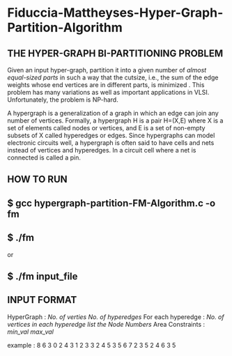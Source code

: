 # Fiduccia-Mattheyses-Hyper-Graph-Partition-Algorithm

THE HYPER-GRAPH BI-PARTITIONING PROBLEM
---------------------------------------
Given an input hyper-graph, partition it into a given number of *almost equal-sized parts* in such a way that the cutsize, i.e., the sum of the edge weights whose end vertices are in different parts, is minimized . This problem has many variations as well as important applications in VLSI. Unfortunately, the problem is NP-hard.

A hypergraph is a generalization of a graph in which an edge can join any number of vertices. Formally, a hypergraph H is a pair H=(X,E) where X is a set of elements called nodes or vertices, and E is a set of non-empty subsets of X called hyperedges or edges.
Since hypergraphs can model electronic circuits well, a hypergraph is often said to have cells and nets instead of vertices and hyperedges. In a circuit cell where a net is connected is called a pin.

HOW TO RUN
----------
## $ gcc hypergraph-partition-FM-Algorithm.c -o fm
## $ ./fm 
or
## $ ./fm input_file

INPUT FORMAT
------------
HyperGraph : *No. of verties*  *No. of hyperedges*
For each hyperedge : *No. of vertices in each hyperedge* *list the Node Numbers*
Area Constraints : *min_val* *max_val*

example : 
8 6
3 0 2 4
3 1 2 3
3 2 4 5
3 5 6 7
2 3 5
2 4 6
3 5

